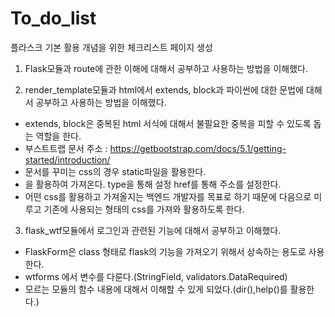 # To_do_list
플라스크 기본 활용 개념을 위한  체크리스트 페이지 생성

1. Flask모듈과 route에 관한 이해에 대해서 공부하고 사용하는 방법을 이해했다.

2. render_template모듈과 html에서 extends, block과 파이썬에 대한 문법에 대해서 공부하고 사용하는 방법을 이해했다.
 - extends, block은 중복된 html 서식에 대해서 불필요한 중복을 피할 수 있도록 돕는 역할을 한다.
 - 부스트트랩 문서 주소 : https://getbootstrap.com/docs/5.1/getting-started/introduction/
 - 문서를 꾸미는 css의 경우 static파일을 활용한다.
 - <link rel='stylesheet' type='text/css', href="{{ url_for('static',filename='main.css') }}"> 을 활용하여 가져온다. type을 통해 설정 href를 통해 주소를 설정한다.
 - 어떤 css를 활용하고 가져올지는 백엔드 개발자를 목표로 하기 때문에 다음으로 미루고 기존에 사용되는 형태의 css를 가져와 활용하도록 한다.

3. flask_wtf모듈에서 로그인과 관련된 기능에 대해서 공부하고 이해했다.
 - FlaskForm은 class 형태로 flask의 기능을 가져오기 위해서 상속하는 용도로 사용한다.
 - wtforms 에서 변수를 다룬다.(StringField, validators.DataRequired)
 - 모르는 모듈의 함수 내용에 대해서 이해할 수 있게 되었다.(dir(),help()를 활용한다.)